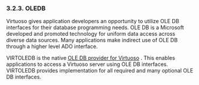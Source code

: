 <div id="qsoledb" class="section">

<div class="titlepage">

<div>

<div>

### 3.2.3. OLEDB

</div>

</div>

</div>

Virtuoso gives application developers an opportunity to utilize OLE DB
interfaces for their database programming needs. OLE DB is a Microsoft
developed and promoted technology for uniform data access across diverse
data sources. Many applications make indirect use of OLE DB through a
higher level ADO interface.

VIRTOLEDB is the native <a href="virtoledb.html" class="link"
title="7.5. OLE DB Provider for Virtuoso">OLE DB provider for
Virtuoso</a> . This enables applications to access a Virtuoso server
using OLE DB interfaces. VIRTOLEDB provides implementation for all
required and many optional OLE DB interfaces.

</div>
